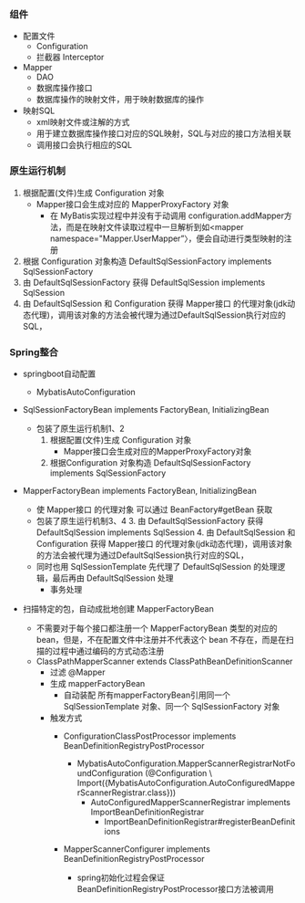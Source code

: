




### 组件
- 配置文件
    - Configuration
    - 拦截器 Interceptor
- Mapper
    - DAO 
    - 数据库操作接口
    - 数据库操作的映射文件，用于映射数据库的操作
- 映射SQL
    - xml映射文件或注解的方式
    - 用于建立数据库操作接口对应的SQL映射，SQL与对应的接口方法相关联
    - 调用接口会执行相应的SQL
    
### 原生运行机制
1. 根据配置(文件)生成 Configuration 对象
    - Mapper接口会生成对应的 MapperProxyFactory 对象
        - 在 MyBatis实现过程中并没有于动调用 configuration.addMapper方法，而是在映射文件读取过程中一旦解析到如<mapper namespace="Mapper.UserMapper”〉，便会自动进行类型映射的注册 
2. 根据 Configuration 对象构造 DefaultSqlSessionFactory implements SqlSessionFactory
3. 由 DefaultSqlSessionFactory 获得 DefaultSqlSession implements SqlSession
4. 由 DefaultSqlSession 和 Configuration 获得 Mapper接口 的代理对象(jdk动态代理)，调用该对象的方法会被代理为通过DefaultSqlSession执行对应的SQL，

### Spring整合
- springboot自动配置 
    - MybatisAutoConfiguration
- SqlSessionFactoryBean implements FactoryBean<SqlSessionFactory>, InitializingBean
    - 包装了原生运行机制1、2
        1. 根据配置(文件)生成 Configuration 对象
            - Mapper接口会生成对应的MapperProxyFactory对象
        2. 根据Configuration 对象构造 DefaultSqlSessionFactory implements SqlSessionFactory
- MapperFactoryBean implements FactoryBean, InitializingBean
    - 使 Mapper接口 的代理对象 可以通过 BeanFactory#getBean 获取
    - 包装了原生运行机制3、4
        3. 由 DefaultSqlSessionFactory 获得 DefaultSqlSession implements SqlSession
        4. 由 DefaultSqlSession 和 Configuration 获得 Mapper接口 的代理对象(jdk动态代理)，调用该对象的方法会被代理为通过DefaultSqlSession执行对应的SQL，
    - 同时也用 SqlSessionTemplate 先代理了 DefaultSqlSession 的处理逻辑，最后再由 DefaultSqlSession 处理
        - 事务处理
        
- 扫描特定的包，自动成批地创建 MapperFactoryBean        
    - 不需要对于每个接口都注册一个 MapperFactoryBean 类型的对应的 bean，但是，不在配置文件中注册并不代表这个 bean 不存在，而是在扫描的过程中通过编码的方式动态注册
    - ClassPathMapperScanner extends ClassPathBeanDefinitionScanner
        - 过滤 @Mapper
        - 生成 mapperFactoryBean
            - 自动装配 所有mapperFactoryBean引用同一个 SqlSessionTemplate 对象、同一个 SqlSessionFactory 对象
        - 触发方式
            - ConfigurationClassPostProcessor implements BeanDefinitionRegistryPostProcessor
                - MybatisAutoConfiguration.MapperScannerRegistrarNotFoundConfiguration (@Configuration \ Import({MybatisAutoConfiguration.AutoConfiguredMapperScannerRegistrar.class}))
                    - AutoConfiguredMapperScannerRegistrar implements ImportBeanDefinitionRegistrar
                        - ImportBeanDefinitionRegistrar#registerBeanDefinitions
                        
            - MapperScannerConfigurer implements BeanDefinitionRegistryPostProcessor
                - spring初始化过程会保证BeanDefinitionRegistryPostProcessor接口方法被调用
     
        